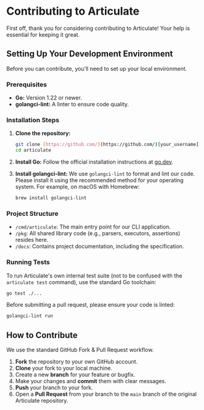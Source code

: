 # Contributing to Articulate

First off, thank you for considering contributing to Articulate! Your help is essential for keeping it great.

## Setting Up Your Development Environment

Before you can contribute, you'll need to set up your local environment.

### Prerequisites

* **Go:** Version 1.22 or newer.
* **golangci-lint:** A linter to ensure code quality.

### Installation Steps

1.  **Clone the repository:**
    ```bash
    git clone [https://github.com/](https://github.com/)[your_username]/articulate.git
    cd articulate
    ```

2.  **Install Go:**
    Follow the official installation instructions at [go.dev](https://go.dev/doc/install).

3.  **Install golangci-lint:**
    We use `golangci-lint` to format and lint our code. Please install it using the recommended method for your operating system. For example, on macOS with Homebrew:
    ```bash
    brew install golangci-lint
    ```

### Project Structure

* `/cmd/articulate`: The main entry point for our CLI application.
* `/pkg`: All shared library code (e.g., parsers, executors, assertions) resides here.
* `/docs`: Contains project documentation, including the specification.

### Running Tests

To run Articulate's own internal test suite (not to be confused with the `articulate test` command), use the standard Go toolchain:
```bash
go test ./...
```

Before submitting a pull request, please ensure your code is linted:
```bash
golangci-lint run
```

## How to Contribute

We use the standard GitHub Fork & Pull Request workflow.

1.  **Fork** the repository to your own GitHub account.
2.  **Clone** your fork to your local machine.
3.  Create a new **branch** for your feature or bugfix.
4.  Make your changes and **commit** them with clear messages.
5.  **Push** your branch to your fork.
6.  Open a **Pull Request** from your branch to the `main` branch of the original Articulate repository.
